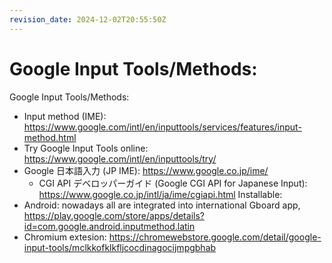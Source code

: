 ```yaml
---
revision_date: 2024-12-02T20:55:50Z
---
```

# Google Input Tools/Methods:
Google Input Tools/Methods:
* Input method (IME): https://www.google.com/intl/en/inputtools/services/features/input-method.html
* Try Google Input Tools online: https://www.google.com/intl/en/inputtools/try/
* Google 日本語入力 (JP IME): https://www.google.co.jp/ime/
  * CGI API デベロッパーガイド (Google CGI API for Japanese Input): https://www.google.co.jp/intl/ja/ime/cgiapi.html
Installable:
* Android: nowadays all are integrated into international Gboard app, https://play.google.com/store/apps/details?id=com.google.android.inputmethod.latin
* Chromium extesion: https://chromewebstore.google.com/detail/google-input-tools/mclkkofklkfljcocdinagocijmpgbhab